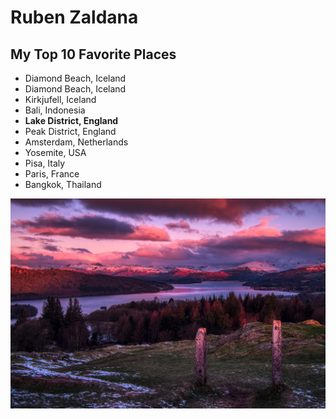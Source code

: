 # Ruben Zaldana
## My Top 10 Favorite Places

- Diamond Beach, Iceland
- Diamond Beach, Iceland
- Kirkjufell, Iceland
- Bali, Indonesia
- **Lake District, England**
- Peak District, England
- Amsterdam, Netherlands  
- Yosemite, USA
- Pisa, Italy
- Paris, France
- Bangkok, Thailand

![lake district image](https://raw.githubusercontent.com/Zaldana/Zaldana.github.io/main/LakeDistrict.JPEG)
